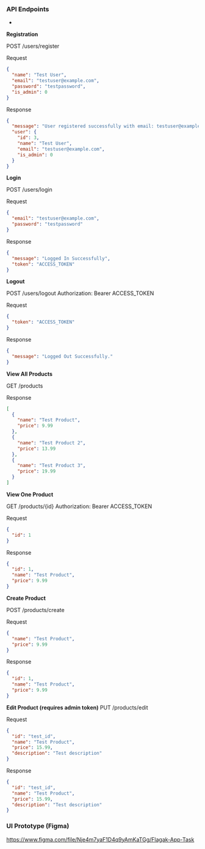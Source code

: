### API Endpoints

-

**Registration**

POST /users/register

Request

```json
{
  "name": "Test User",
  "email": "testuser@example.com",
  "password": "testpassword",
  "is_admin": 0
}
```

Response

```json
{
  "message": "User registered successfully with email: testuser@example.com",
  "user": {
    "id": 3,
    "name": "Test User",
    "email": "testuser@example.com",
    "is_admin": 0
  }
}
```

**Login**

POST /users/login

Request

```json
{
  "email": "testuser@example.com",
  "password": "testpassword"
}
```

Response

```json
{
  "message": "Logged In Successfully",
  "token": "ACCESS_TOKEN"
}
```

**Logout**

POST /users/logout
Authorization: Bearer ACCESS_TOKEN

Request

```json
{
  "token": "ACCESS_TOKEN"
}
```

Response

```json
{
  "message": "Logged Out Successfully."
}
```

**View All Products**

GET /products

Response

```json
[
  {
    "name": "Test Product",
    "price": 9.99
  },
  {
    "name": "Test Product 2",
    "price": 13.99
  },
  {
    "name": "Test Product 3",
    "price": 19.99
  }
]
```

**View One Product**

GET /products/{id}
Authorization: Bearer ACCESS_TOKEN

Request

```json
{
  "id": 1
}
```

Response

```json
{
  "id": 1,
  "name": "Test Product",
  "price": 9.99
}
```

**Create Product**

POST /products/create

Request

```json
{
  "name": "Test Product",
  "price": 9.99
}
```

Response

```json
{
  "id": 1,
  "name": "Test Product",
  "price": 9.99
}
```

**Edit Product (requires admin token)**
PUT /products/edit

Request

```json
{
  "id": "test_id",
  "name": "Test Product",
  "price": 15.99,
  "description": "Test description"
}
```

Response

```json
{
  "id": "test_id",
  "name": "Test Product",
  "price": 15.99,
  "description": "Test description"
}
```

### UI Prototype (Figma)

https://www.figma.com/file/Nje4m7yaF1D4q9yAmKaTGg/Flagak-App-Task
